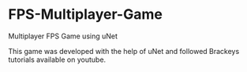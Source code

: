 # FPS-Multiplayer-Game
Multiplayer FPS Game using uNet

This game was developed with the help of uNet and followed Brackeys tutorials available on youtube.
